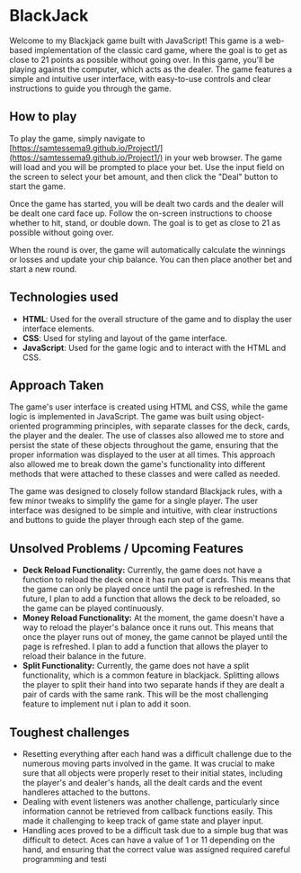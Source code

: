 # BlackJack  
Welcome to my Blackjack game built with JavaScript! This game is a web-based implementation of the classic card game, where the goal is to get as close to 21 points as possible without going over. In this game, you'll be playing against the computer, which acts as the dealer. The game features a simple and intuitive user interface, with easy-to-use controls and clear instructions to guide you through the game.
## How to play
To play the game, simply navigate to [https://samtessema9.github.io/Project1/](https://samtessema9.github.io/Project1/) in your web browser. The game will load and you will be prompted to place your bet. Use the input field on the screen to select your bet amount, and then click the "Deal" button to start the game.

Once the game has started, you will be dealt two cards and the dealer will be dealt one card face up. Follow the on-screen instructions to choose whether to hit, stand, or double down. The goal is to get as close to 21 as possible without going over.

When the round is over, the game will automatically calculate the winnings or losses and update your chip balance. You can then place another bet and start a new round.
## Technologies used
- **HTML**: Used for the overall structure of the game and to display the user interface elements.
- **CSS**: Used for styling and layout of the game interface.
- **JavaScript**: Used for the game logic and to interact with the HTML and CSS.
## Approach Taken
The game's user interface is created using HTML and CSS, while the game logic is implemented in JavaScript. The game was built using object-oriented programming principles, with separate classes for the deck, cards, the player and the dealer. The use of classes also allowed me to store and persist the state of these objects throughout the game, ensuring that the proper information was displayed to the user at all times. This approach also allowed me to break down the game's functionality into different methods that were attached to these classes and were called as needed.

The game was designed to closely follow standard Blackjack rules, with a few minor tweaks to simplify the game for a single player. The user interface was designed to be simple and intuitive, with clear instructions and buttons to guide the player through each step of the game. 
## Unsolved Problems / Upcoming Features
- **Deck Reload Functionality:** Currently, the game does not have a function to reload the deck once it has run out of cards. This means that the game can only be played once until the page is refreshed. In the future, I plan to add a function that allows the deck to be reloaded, so the game can be played continuously.
- **Money Reload Functionality:** At the moment, the game doesn't have a way to reload the player's balance once it runs out. This means that once the player runs out of money, the game cannot be played until the page is refreshed. I plan to add a function that allows the player to reload their balance in the future.
- **Split Functionality:** Currently, the game does not have a split functionality, which is a common feature in blackjack. Splitting allows the player to split their hand into two separate hands if they are dealt a pair of cards with the same rank. This will be the most challenging feature to implement nut i plan to add it soon.
## Toughest challenges
- Resetting everything after each hand was a difficult challenge due to the numerous moving parts involved in the game. It was crucial to make sure that all objects were properly reset to their initial states, including the player's and dealer's hands, all the dealt cards and the event handleres attached to the buttons.
- Dealing with event listeners was another challenge, particularly since information cannot be retrieved from callback functions easily. This made it challenging to keep track of game state and player input.
- Handling aces proved to be a difficult task due to a simple bug that was difficult to detect. Aces can have a value of 1 or 11 depending on the hand, and ensuring that the correct value was assigned required careful programming and testi
